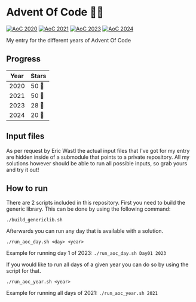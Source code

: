 # Advent Of Code :christmas_tree::christmas_tree:

[![AoC 2020](https://img.shields.io/badge/2020-⭐%2050-gray?logo=adventofcode&labelColor=3c8d0d)](https://adventofcode.com/2020)
[![AoC 2021](https://img.shields.io/badge/2021-⭐%2050-gray?logo=adventofcode&labelColor=3c8d0d)](https://adventofcode.com/2021)
[![AoC 2023](https://img.shields.io/badge/2023-⭐%2028-gray?logo=adventofcode&labelColor=3c8d0d)](https://adventofcode.com/2023)
[![AoC 2024](https://img.shields.io/badge/2024-⭐%2020-gray?logo=adventofcode&labelColor=3c8d0d)](https://adventofcode.com/2024)

My entry for the different years of Advent Of Code

## Progress
| Year | Stars |
| - | - |
| 2020 | 50 :star2: |
| 2021 | 50 :star2: |
| 2023 | 28 :star2: |
| 2024 | 20 :star2: |

## Input files
As per request by Eric Wastl the actual input files that I've got for my entry are hidden inside of a submodule that points to a private repository. All my solutions however should be able to run all possible inputs, so grab yours and try it out!

## How to run
There are 2 scripts included in this repository. First you need to build the generic library. This can be done by using the following command:
```
./build_genericlib.sh
```
Afterwards you can run any day that is available with a solution.
```
./run_aoc_day.sh <day> <year>
```
Example for running day 1 of 2023: ```./run_aoc_day.sh Day01 2023```


If you would like to run all days of a given year you can do so by using the script for that.
```
./run_aoc_year.sh <year>
```
Example for running all days of 2021: ```./run_aoc_year.sh 2021```
